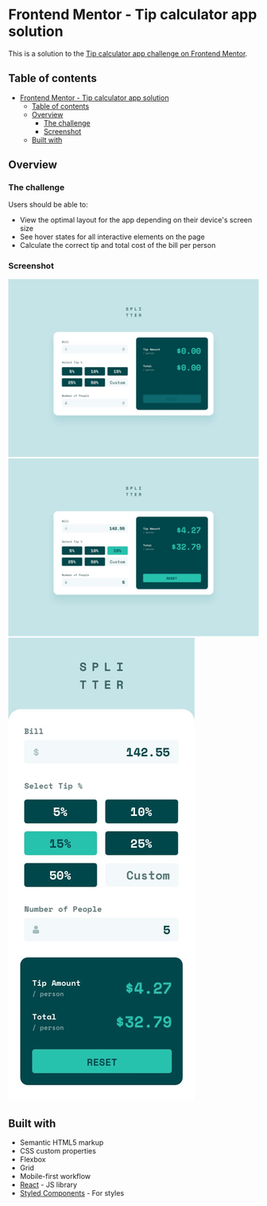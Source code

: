 # Frontend Mentor - Tip calculator app solution

This is a solution to the [Tip calculator app challenge on Frontend Mentor](https://www.frontendmentor.io/challenges/tip-calculator-app-ugJNGbJUX).

## Table of contents

- [Frontend Mentor - Tip calculator app solution](#frontend-mentor---tip-calculator-app-solution)
  - [Table of contents](#table-of-contents)
  - [Overview](#overview)
    - [The challenge](#the-challenge)
    - [Screenshot](#screenshot)
  - [Built with](#built-with)

## Overview

### The challenge

Users should be able to:

- View the optimal layout for the app depending on their device's screen size
- See hover states for all interactive elements on the page
- Calculate the correct tip and total cost of the bill per person

### Screenshot

![](/app/public/images/desktop-empty.jpg)
![](/app/public/images/desktop-completed.jpg)
![](/app/public/images/mobile.jpg)

## Built with

- Semantic HTML5 markup
- CSS custom properties
- Flexbox
- Grid
- Mobile-first workflow
- [React](https://reactjs.org/) - JS library
- [Styled Components](https://styled-components.com/) - For styles
